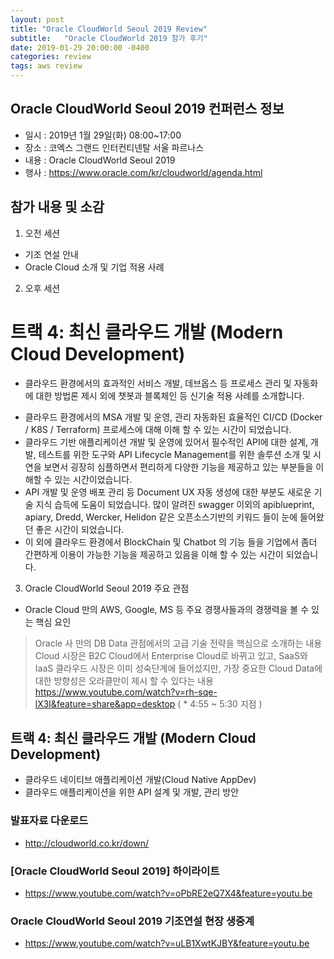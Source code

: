 ```yaml
---
layout: post
title: "Oracle CloudWorld Seoul 2019 Review"
subtitle:   "Oracle CloudWorld 2019 참가 후기"
date: 2019-01-29 20:00:00 -0400
categories: review
tags: aws review
---
```


## Oracle CloudWorld Seoul 2019 컨퍼런스 정보
- 일시 : 2019년 1월 29일(화) 08:00~17:00
- 장소 : 코엑스 그랜드 인터컨티넨탈 서울 파르나스
- 내용 : Oracle CloudWorld Seoul 2019
- 행사 : https://www.oracle.com/kr/cloudworld/agenda.html


## 참가 내용 및 소감
1. 오전 세션 
- 기조 연설 안내
- Oracle Cloud 소개 및 기업 적용 사례

2. 오후 세션
# 트랙 4: 최신 클라우드 개발 (Modern Cloud Development)
* 클라우드 환경에서의 효과적인 서비스 개발, 데브옵스 등 프로세스 관리 및 자동화에 대한 방법론 제시 외에 챗봇과 블록체인 등 신기술 적용 사례를 소개합니다.

- 클라우드 환경에서의 MSA 개발 및 운영, 관리 자동화된 효율적인 CI/CD (Docker / K8S / Terraform) 프로세스에 대해 이해 할 수 있는 시간이 되었습니다.
- 클라우드 기반 애플리케이션 개발 및 운영에 있어서 필수적인 API에 대한 설계, 개발, 테스트를 위한 도구와 API Lifecycle Management를 위한 솔루션 소개 및 시연을 보면서 
   굉장히 심플하면서 편리하게 다양한 기능을 제공하고 있는 부분들을 이해할 수 있는 시간이었습니다.
- API 개발 및 운영 배포 관리 등 Document UX 자동 생성에 대한 부분도 새로운 기술 지식 습득에 도움이 되었습니다.
   많이 알려진 swagger 이외의 apiblueprint, apiary, Dredd, Wercker, Helidon 같은 오픈소스기반의 키워드 들이 눈에 들어왔던 좋은 시간이 되었습니다.
- 이 외에 클라우드 환경에서 BlockChain 및 Chatbot 의 기능 들을 기업에서 좀더 간편하게 이용이 가능한 기능을 제공하고 있음을 이해 할 수 있는 시간이 되었습니다.

3. Oracle CloudWorld Seoul 2019 주요 관점 
 - Oracle Cloud 만의 AWS, Google, MS 등 주요 경쟁사들과의 경쟁력을 볼 수 있는 핵심 요인
  > Oracle 사 만의 DB Data 관점에서의 고급 기술 전략을 핵심으로 소개하는 내용
  > Cloud 시장은 B2C Cloud에서 Enterprise Cloud로 바뀌고 있고, SaaS와 IaaS 클라우드 시장은 이미 성숙단계에 들어섰지만, 가장 중요한 Cloud Data에 대한 방향성은 오라클만이 제시 할 수 있다는 내용
  > https://www.youtube.com/watch?v=rh-sqe-lX3I&feature=share&app=desktop  ( * 4:55 ~ 5:30 지점 )


## 트랙 4: 최신 클라우드 개발 (Modern Cloud Development)
- 클라우드 네이티브 애플리케이션 개발(Cloud Native AppDev) 
- 클라우드 애플리케이션을 위한 API 설계 및 개발, 관리 방안


### 발표자료 다운로드
- http://cloudworld.co.kr/down/

### [Oracle CloudWorld Seoul 2019] 하이라이트
- https://www.youtube.com/watch?v=oPbRE2eQ7X4&feature=youtu.be

### Oracle CloudWorld Seoul 2019 기조연설 현장 생중계
- https://www.youtube.com/watch?v=uLB1XwtKJBY&feature=youtu.be

